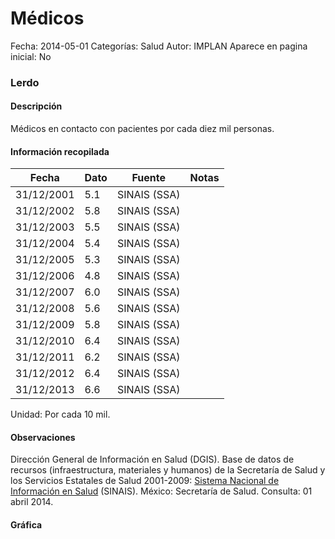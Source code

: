 Médicos
=====

Fecha: 2014-05-01
Categorías: Salud
Autor: IMPLAN
Aparece en pagina inicial: No

### Lerdo

#### Descripción

Médicos en contacto con pacientes por cada diez mil personas.

<!-- break -->

#### Información recopilada

<table class="table table-hover table-bordered matriz">
  <thead>
    <tr><th>Fecha</th><th>Dato</th><th>Fuente</th><th>Notas</th></tr>
  </thead>
  <tbody>
    <tr><td class="centrado">31/12/2001</td><td class="derecha">5.1</td><td>SINAIS (SSA)</td><td></td></tr>
    <tr><td class="centrado">31/12/2002</td><td class="derecha">5.8</td><td>SINAIS (SSA)</td><td></td></tr>
    <tr><td class="centrado">31/12/2003</td><td class="derecha">5.5</td><td>SINAIS (SSA)</td><td></td></tr>
    <tr><td class="centrado">31/12/2004</td><td class="derecha">5.4</td><td>SINAIS (SSA)</td><td></td></tr>
    <tr><td class="centrado">31/12/2005</td><td class="derecha">5.3</td><td>SINAIS (SSA)</td><td></td></tr>
    <tr><td class="centrado">31/12/2006</td><td class="derecha">4.8</td><td>SINAIS (SSA)</td><td></td></tr>
    <tr><td class="centrado">31/12/2007</td><td class="derecha">6.0</td><td>SINAIS (SSA)</td><td></td></tr>
    <tr><td class="centrado">31/12/2008</td><td class="derecha">5.6</td><td>SINAIS (SSA)</td><td></td></tr>
    <tr><td class="centrado">31/12/2009</td><td class="derecha">5.8</td><td>SINAIS (SSA)</td><td></td></tr>
    <tr><td class="centrado">31/12/2010</td><td class="derecha">6.4</td><td>SINAIS (SSA)</td><td></td></tr>
    <tr><td class="centrado">31/12/2011</td><td class="derecha">6.2</td><td>SINAIS (SSA)</td><td></td></tr>
    <tr><td class="centrado">31/12/2012</td><td class="derecha">6.4</td><td>SINAIS (SSA)</td><td></td></tr>
    <tr><td class="centrado">31/12/2013</td><td class="derecha">6.6</td><td>SINAIS (SSA)</td><td></td></tr>
  </tbody>
</table>

Unidad: Por cada 10 mil.

#### Observaciones

Dirección General de Información en Salud (DGIS). Base de datos de recursos (infraestructura, materiales y humanos) de la Secretaría de Salud y los Servicios Estatales de Salud 2001-2009: [Sistema Nacional de Información en Salud](http://www.sinais.salud.gob.mx) (SINAIS). México: Secretaría de Salud. Consulta: 01 abril 2014.

#### Gráfica

<div id="Morristjyjfqbe" class="grafica"></div>
  <script>
  new Morris.Line({
    element: 'Morristjyjfqbe',
    data: [
      { fecha: '2001-12-31', dato: 5.1000 },
      { fecha: '2002-12-31', dato: 5.8000 },
      { fecha: '2003-12-31', dato: 5.5000 },
      { fecha: '2004-12-31', dato: 5.4000 },
      { fecha: '2005-12-31', dato: 5.3000 },
      { fecha: '2006-12-31', dato: 4.8000 },
      { fecha: '2007-12-31', dato: 6.0000 },
      { fecha: '2008-12-31', dato: 5.6000 },
      { fecha: '2009-12-31', dato: 5.8000 },
      { fecha: '2010-12-31', dato: 6.4000 },
      { fecha: '2011-12-31', dato: 6.2000 },
      { fecha: '2012-12-31', dato: 6.4000 },
      { fecha: '2013-12-31', dato: 6.6000 }
    ],
    xkey: 'fecha',
    ykeys: ['dato'],
    labels: ['Dato'],
    lineColors: ['#FF5B02'],
    xLabelFormat: function(d) {
      return d.getDate()+'/'+(d.getMonth()+1)+'/'+d.getFullYear();
    },
    dateFormat: function (ts) {
      var d = new Date(ts);
      return d.getDate() + '/' + (d.getMonth() + 1) + '/' + d.getFullYear();
    }
  });
  </script>
